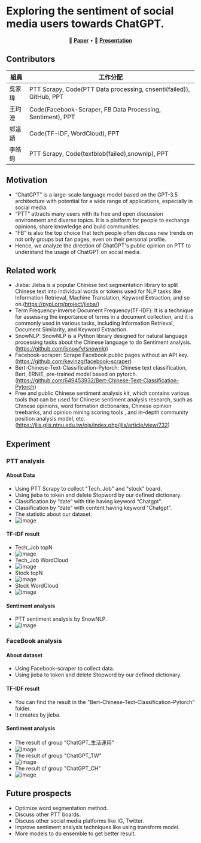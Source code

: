 # Exploring the sentiment of social media users towards ChatGPT.

<p align="center">
📃 <a href="https://github.com/Chia-Wei-Wu/sentiment_PTT_chatgpt/blob/main/docs/Paper.pdf" target="_blank"><b>Paper</b></a>  
•
📎 <a href="https://github.com/Chia-Wei-Wu/sentiment_PTT_chatgpt/blob/main/docs/Presentation.pdf" target="_blank"><b>Presentation</b></a>  

## Contributors
|組員|工作分配|
|-|-|
|吳家瑋|PTT Scrapy, Code(PTT Data processing, cnsenti(failed)), GitHub, PPT|
|王玓澄|Code(Facebook-Scraper, FB Data Processing, Sentiment), PPT|
|郭達穎|Code(TF-IDF, WordCloud), PPT|
|李皓鈞|PTT Scrapy, Code(textblob(failed),snownlp), PPT|
## Motivation
* “ChatGPT” is a large-scale language model based on the GPT-3.5 architecture with potential for a wide range of applications, especially in social media.
* “PTT” attracts many users with its free and open discussion environment and diverse topics. It is a platform for people to exchange opinions, share knowledge and build communities.
* “FB” is also the top choice that tech people often discuss new trends on not only groups but fan pages, even on their personal profile.
* Hence, we analyze the direction of ChatGPT's public opinion on PTT to understand the usage of ChatGPT on social media.
## Related work
* Jieba: Jieba is a popular Chinese text segmentation library to split Chinese text into individual words or tokens used for NLP tasks like Information Retrieval, Machine Translation, Keyword Extraction, and so on.(https://pypi.org/project/jieba/)
* Term Frequency-Inverse Document Frequency(TF-IDF): It is a technique for assessing the importance of terms in a document collection, and it is commonly used in various tasks, including Information Retrieval, Document Similarity,  and Keyword Extraction.
* SnowNLP: SnowNLP is a Python library designed for natural language processing tasks about the Chinese language to do Sentiment analysis.(https://github.com/isnowfy/snownlp)
* Facebook-scraper: Scrape Facebook public pages without an API key.(https://github.com/kevinzg/facebook-scraper)
* Bert-Chinese-Text-Classification-Pytorch: Chinese text classification, Bert, ERNIE, pre-trained model based on pytorch.(https://github.com/649453932/Bert-Chinese-Text-Classification-Pytorch)
* Free and public Chinese sentiment analysis kit, which contains various tools that can be used for Chinese sentiment analysis research, such as Chinese opinions, word formation dictionaries, Chinese opinion treebanks, and opinion mining scoring tools , and in-depth community position analysis model, etc.(https://jlis.glis.ntnu.edu.tw/ojs/index.php/jlis/article/view/732)

## Experiment
### PTT analysis 
#### About Data
* Using PTT Scrapy to collect "Tech_Job" and "stock" board.
* Using jieba to token and delete Stopword by our defined dictionary.
* Classification by “date” with title having keyword “Chatgpt”.
* Classification by “date” with content having keyword “Chatgpt”.
* The statistic about our dataset.
* ![image](image/statistic.jpg)
#### TF-IDF result
* Tech_Job topN
* ![image](image/tec_TFIDF.jpg)
* Tech_Job WordCloud 
* ![image](image/tec_TFIDF_wordcloud.jpg)
* Stock topN
* ![image](image/stock_TFIDF.jpg)
* Stock WordCloud
* ![image](image/stock_TFIDF_wordcloud.jpg)
#### Sentiment analysis
* PTT sentiment analysis by SnowNLP.
* ![image](image/PTT_sentiment.jpg)
### FaceBook analysis
#### About dataset
* Using Facebook-scraper to collect data.
* Using jieba to token and delete Stopword by our defined dictionary.

#### TF-IDF result
* You can find the result in the "Bert-Chinese-Text-Classification-Pytorch" folder.
* It creates by jieba.
#### Sentiment analysis
* The result of group "ChatGPT_生活運用"
* ![image](image/ChatGPT_生活運用.jpg)
* The result of group "ChatGPT_TW"
* ![image](image/ChatGPT_TW.jpg)
* The result of group "ChatGPT_CH"
* ![image](image/ChatGPT_CH.jpg)
## Future prospects
* Optimize word segmentation method.
* Discuss other PTT boards.
* Discuss other social media platforms like IG, Twitter.
* Improve sentiment analysis techniques like using transform model.
* More models to do ensemble to get better result.
